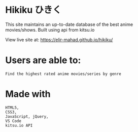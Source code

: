 # Hikiku ひきく

This site maintains an up-to-date database of the best anime movies/shows. Built using api from kitsu.io 

View live site at: https://elir-mahad.github.io/hikiku/

# Users are able to:

    Find the highest rated anime movies/series by genre

# Made with

    HTML5,
    CSS3,
    JavaScript, jQuery,
    VS Code
    kitsu.io API
